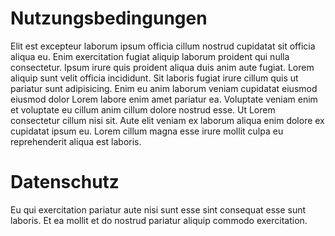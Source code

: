 <a name="terms"></a>
# Nutzungsbedingungen

Elit est excepteur laborum ipsum officia cillum nostrud cupidatat sit officia aliqua eu. Enim exercitation fugiat aliquip laborum proident qui nulla consectetur. Ipsum irure quis proident aliqua duis anim aute fugiat. Lorem aliquip sunt velit officia incididunt. Sit laboris fugiat irure cillum quis ut pariatur sunt adipisicing. Enim eu anim laborum veniam cupidatat eiusmod eiusmod dolor Lorem labore enim amet pariatur ea. Voluptate veniam enim et voluptate eu cillum anim cillum dolore nostrud esse. Ut Lorem consectetur cillum nisi sit. Aute elit veniam ex laborum aliqua enim dolore ex cupidatat ipsum eu. Lorem cillum magna esse irure mollit culpa eu reprehenderit aliqua est laboris.

<a name="dataprotection"></a>
# Datenschutz

Eu qui exercitation pariatur aute nisi sunt esse sint consequat esse sunt laboris. Et ea mollit et do nostrud pariatur aliquip commodo exercitation.
